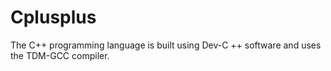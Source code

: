 # Cplusplus
The C++ programming language is built using Dev-C ++ software and uses the TDM-GCC compiler.
